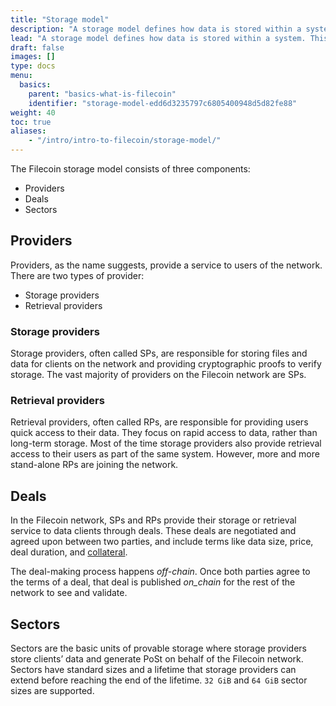 ```yaml
---
title: "Storage model"
description: "A storage model defines how data is stored within a system. This page covers the basic aspects of Filecoin's storage model."
lead: "A storage model defines how data is stored within a system. This page covers the basic aspects of Filecoin's storage model."
draft: false
images: []
type: docs
menu:
  basics:
    parent: "basics-what-is-filecoin"
    identifier: "storage-model-edd6d3235797c6805400948d5d82fe88"
weight: 40
toc: true
aliases:
    - "/intro/intro-to-filecoin/storage-model/"
---
```


The Filecoin storage model consists of three components:

- Providers
- Deals
- Sectors

## Providers

Providers, as the name suggests, provide a service to users of the network. There are two types of provider:

- Storage providers
- Retrieval providers

### Storage providers

Storage providers, often called SPs, are responsible for storing files and data for clients on the network and providing cryptographic proofs to verify storage. The vast majority of providers on the Filecoin network are SPs.

### Retrieval providers

Retrieval providers, often called RPs, are responsible for providing users quick access to their data. They focus on rapid access to data, rather than long-term storage. Most of the time storage providers also provide retrieval access to their users as part of the same system. However, more and more stand-alone RPs are joining the network.

## Deals

In the Filecoin network, SPs and RPs provide their storage or retrieval service to data clients through deals. These deals are negotiated and agreed upon between two parties, and include terms like data size, price, deal duration, and [collateral](https://docs.filecoin.io/reference/general/glossary/#collateral).

The deal-making process happens _off-chain_. Once both parties agree to the terms of a deal, that deal is published _on_chain_ for the rest of the network to see and validate.

## Sectors

Sectors are the basic units of provable storage where storage providers store clients’ data and generate PoSt on behalf of the Filecoin network. Sectors have standard sizes and a lifetime that storage providers can extend before reaching the end of the lifetime. `32 GiB` and `64 GiB` sector sizes are supported.
